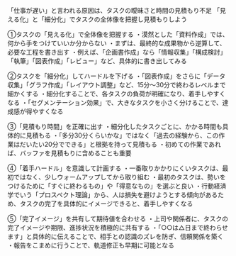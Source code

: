 

「仕事が遅い」と言われる原因は、タスクの曖昧さと時間の見積もり不足 「見える化」と「細分化」でタスクの全体像を把握し見積もりしよう

①タスクの「見える化」で全体像を把握する ・漠然とした「資料作成」では、何から手をつけていいか分からない ・まずは、最終的な成果物から逆算して、必要な工程を書き出す ・例えば、「企画書作成」なら「情報収集」「構成検討」「執筆」「図表作成」「レビュー」など、具体的に書き出してみる

②タスクを「細分化」してハードルを下げる ・「図表作成」をさらに「データ収集」「グラフ作成」「レイアウト調整」など、15分～30分で終わるレベルまで細かくする ・細分化することで、各タスクの負荷が明確になり、着手しやすくなる ・「セグメンテーション効果」で、大きなタスクを小さく分けることで、達成感が得やすくなる

③「見積もり時間」を正確に出す ・細分化したタスクごとに、かかる時間も具体的に見積もる ・「多分30分くらいかな」ではなく「過去の経験から、この作業はだいたい20分でできる」と根拠を持って見積もる ・初めての作業であれば、バッファを見積もりに含めることも重要

④「着手ハードル」を意識して計画する ・一番取りかかりにくいタスクは、最初ではなく、少しウォームアップしてから取り組む ・最初のタスクは、勢いをつけるために「すぐに終わるもの」や「得意なもの」を選ぶと良い ・行動経済学でいう「プロスペクト理論」から、人は損失を避けようとする傾向があるため、タスクの完了を具体的にイメージできると、着手しやすくなる

⑤「完了イメージ」を共有して期待値を合わせる ・上司や関係者に、タスクの完了イメージや期限、進捗状況を積極的に共有する ・「○○は△日まで終わらせます」と具体的に伝えることで、相手との認識のズレを防ぎ、信頼関係を築く ・報告をこまめに行うことで、軌道修正も早期に可能となる
